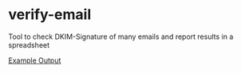 # verify-email
Tool to check DKIM-Signature of many emails and report results in a spreadsheet

[Example Output](../../raw/example_output/verify.xlsx)
